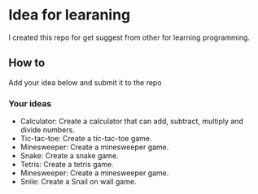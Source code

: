 # Idea for learaning 

I created this repo for get suggest from other for learning programming.

## How to

Add your idea below and submit it to the repo

### Your ideas

- Calculator: Create a calculator that can add, subtract, multiply and divide numbers.
- Tic-tac-toe: Create a tic-tac-toe game.
- Minesweeper: Create a minesweeper game.
- Snake: Create a snake game.
- Tetris: Create a tetris game.
- Minesweeper: Create a minesweeper game.
- Snile: Create a Snail on wall game.
